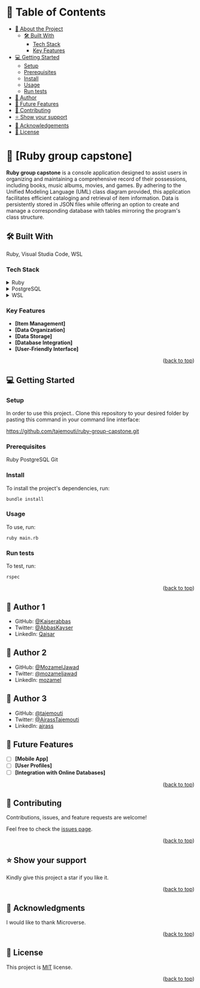 <a name="readme-top"></a>

# 📗 Table of Contents

- [📖 About the Project](#about-project)
  - [🛠 Built With](#built-with)
    - [Tech Stack](#tech-stack)
    - [Key Features](#key-features)
- [💻 Getting Started](#getting-started)
  - [Setup](#setup)
  - [Prerequisites](#prerequisites)
  - [Install](#install)
  - [Usage](#usage)
  - [Run tests](#run-tests)
- [👥 Author](#author)
- [🔭 Future Features](#future-features)
- [🤝 Contributing](#contributing)
- [⭐️ Show your support](#support)
- [🙏 Acknowledgements](#acknowledgements)
- [📝 License](#license)

# 📖 [Ruby group capstone] <a name="about-project"></a>

**Ruby group capstone**  is a console application designed to assist users in organizing and maintaining a comprehensive record of their possessions, including books, music albums, movies, and games. By adhering to the Unified Modeling Language (UML) class diagram provided, this application facilitates efficient cataloging and retrieval of item information. Data is persistently stored in JSON files while offering an option to create and manage a corresponding database with tables mirroring the program's class structure.

## 🛠 Built With <a name="built-with"></a>
Ruby, Visual Studia Code, WSL

### Tech Stack <a name="tech-stack"></a>

<details>
  <summary>Ruby</summary>
</details>

<details>
  <summary>PostgreSQL</summary>
</details>

<details>
  <summary>WSL</summary>
</details>

### Key Features <a name="key-features"></a>

- **[Item Management]**
- **[Data Organization]**
- **[Data Storage]**
- **[Database Integration]**
- **[User-Friendly Interface]**

<p align="right">(<a href="#readme-top">back to top</a>)</p>

## 💻 Getting Started <a name="getting-started"></a>

### Setup <a name="setup"></a>

In order to use this project.. Clone this repository to your desired folder by pasting this command in your command line interface:

  https://github.com/tajemouti/ruby-group-capstone.git

### Prerequisites <a name="prerequisites"></a>

  Ruby
  PostgreSQL
  Git

### Install <a name="install"></a>

To install the project's dependencies, run:

```
bundle install
```

### Usage <a name="usage"></a>

To use, run:

```
ruby main.rb
```

### Run tests <a name="run tests"></a>

To test, run:

```
rspec
```

<p align="right">(<a href="#readme-top">back to top</a>)</p>

## 👥 Author <a name="author">1</a>
- GitHub: [@Kaiserabbas](https://github.com/Kaiserabbas)
- Twitter: [@AbbasKayser](https://twitter.com/AbbasKayser)
- LinkedIn: [Qaisar](https://www.linkedin.com/in/qaisar-abbas-21a93840/)

## 👥 Author <a name="author">2</a>
- GitHub: [@MozamelJawad](https://github.com/MozamelJawad)
- Twitter: [@mozameljawad](https://twitter.com/mozameljawad)
- LinkedIn: [mozamel](https://www.linkedin.com/in/mozamel-jawad/)

## 👥 Author <a name="author">3</a>
- GitHub: [@tajemouti](https://github.com/tajemouti)
- Twitter: [@AjrassTajemouti](https://twitter.com/AjrassTajemouti)
- LinkedIn: [ajrass](https://linkedin.com/in/ajrass)


## 🔭 Future Features <a name="future-features"></a>

- [ ] **[Mobile App]**
- [ ] **[User Profiles]**
- [ ] **[Integration with Online Databases]**

<p align="right">(<a href="#readme-top">back to top</a>)</p>

## 🤝 Contributing <a name="contributing"></a>

Contributions, issues, and feature requests are welcome!

Feel free to check the [issues page](../../issues/).

<p align="right">(<a href="#readme-top">back to top</a>)</p>

## ⭐️ Show your support <a name="support"></a>

Kindly give this project a star if you like it.

<p align="right">(<a href="#readme-top">back to top</a>)</p>

## 🙏 Acknowledgments <a name="acknowledgements"></a>

I would like to thank Microverse.

<p align="right">(<a href="#readme-top">back to top</a>)</p>

## 📝 License <a name="license"></a>

This project is [MIT](/LICENSE) license.

<p align="right">(<a href="#readme-top">back to top</a>)</p>

